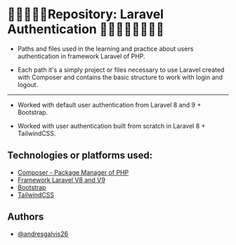 
# 📁​👨🏼‍💻📂​ Repository: Laravel Authentication 📁👨🏼‍💻​📂​👨🏼‍💻

- Paths and files used in the learning and practice about users authentication in framework Laravel of PHP.

- Each path it's a simply project or files necessary to use Laravel created with Composer and contains the basic structure to work with login and logout. 

---

- Worked with default user authentication from Laravel 8 and 9 + Bootstrap.

- Worked with user authentication built from scratch in Laravel 8 + TailwindCSS.





## Technologies or platforms used:

- [Composer - Package Manager of PHP](https://getcomposer.org/)
- [Framework Laravel V8 and V9](https://laravel.com/)
- [Bootstrap](https://getbootstrap.com/)
- [TailwindCSS](https://tailwindcss.com/)




## Authors

- [@andresgalvis26](https://www.github.com/andresgalvis26)

